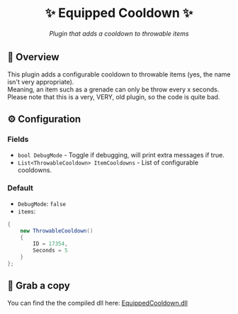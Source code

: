 <h1 align="center">✨ Equipped Cooldown ✨</h1>

<h6 align="center"><em>Plugin that adds a cooldown to throwable items</em></h6>

## 📝 Overview
This plugin adds a configurable cooldown to throwable items (yes, the name isn't very appropriate).
<br>
Meaning, an item such as a grenade can only be throw every x seconds.
<br>
Please note that this is a very, VERY, old plugin, so the code is quite bad.

## ⚙ Configuration

### Fields
- `bool DebugMode` - Toggle if debugging, will print extra messages if true.
- `List<ThrowableCooldown> ItemCooldowns` - List of configurable cooldowns.

### Default
- `DebugMode`: `false`
- `items`:
```c#
{
	new ThrowableCooldown()
	{
		ID = 17354,
		Seconds = 5
	}
};
```

## 💾 Grab a copy
You can find the the compiled dll here: [EquippedCooldown.dll](../Plugins/EquippedCooldown/bin/EquipedCooldown.dll)

